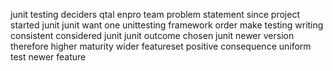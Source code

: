 junit testing deciders qtal enpro team problem statement since project started junit junit want one unittesting framework order make testing writing consistent considered junit junit outcome chosen junit newer version therefore higher maturity wider featureset positive consequence uniform test newer feature